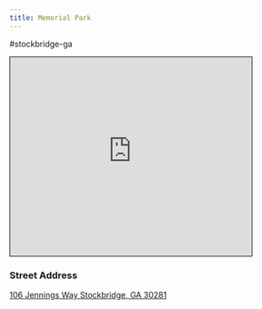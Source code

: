 ```yaml
---
title: Memorial Park
---
```


#stockbridge-ga 
<iframe width="425" height="350" src="https://www.openstreetmap.org/export/embed.html?bbox=-84.23160910606386%2C33.53488886909884%2C-84.22783255577089%2C33.538416817228054&amp;layer=mapnik&amp;marker=33.53665286116118%2C-84.22972083091736" style="border: 1px solid black"></iframe>

### Street Address
 [106 Jennings Way 
 Stockbridge, GA 30281](https://www.openstreetmap.org/?mlat=33.536653&amp;mlon=-84.229721#map=18/33.536653/-84.229721)
 


